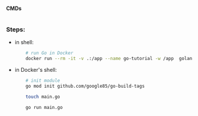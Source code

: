 #### CMDs #

#

### Steps:
- in shell:
    ```bash
        # run Go in Docker
        docker run --rm -it -v .:/app --name go-tutorial -w /app  golang:1.24
    ```
- in Docker's shell:
    ```bash
        # init module
        go mod init github.com/google85/go-build-tags

        touch main.go

        go run main.go

    ```
